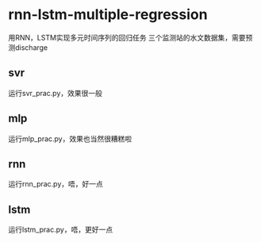 # rnn-lstm-multiple-regression
用RNN，LSTM实现多元时间序列的回归任务
三个监测站的水文数据集，需要预测discharge

## svr
运行svr_prac.py，效果很一般

## mlp
运行mlp_prac.py，效果也当然很糟糕啦

## rnn
运行rnn_prac.py，唔，好一点

## lstm
运行lstm_prac.py，唔，更好一点
